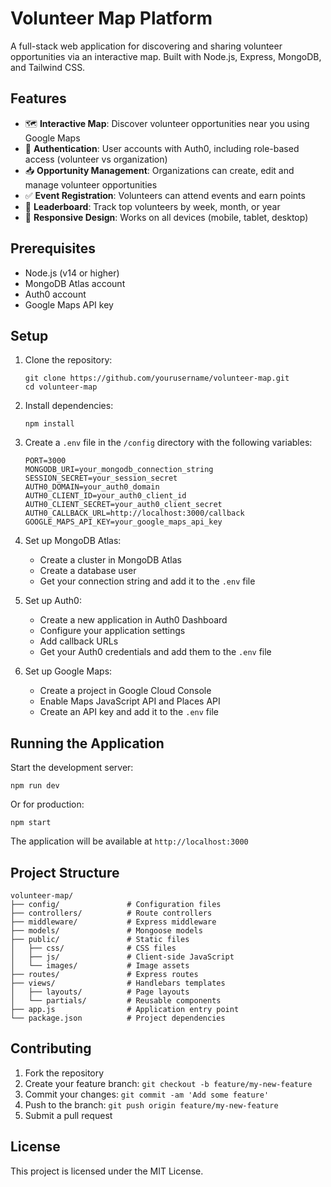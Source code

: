 # Volunteer Map Platform

A full-stack web application for discovering and sharing volunteer opportunities via an interactive map. Built with Node.js, Express, MongoDB, and Tailwind CSS.

## Features

- 🗺️ **Interactive Map**: Discover volunteer opportunities near you using Google Maps
- 🔐 **Authentication**: User accounts with Auth0, including role-based access (volunteer vs organization)
- 📥 **Opportunity Management**: Organizations can create, edit and manage volunteer opportunities
- ✅ **Event Registration**: Volunteers can attend events and earn points
- 🧾 **Leaderboard**: Track top volunteers by week, month, or year
- 📱 **Responsive Design**: Works on all devices (mobile, tablet, desktop)

## Prerequisites

- Node.js (v14 or higher)
- MongoDB Atlas account
- Auth0 account
- Google Maps API key

## Setup

1. Clone the repository:
   ```
   git clone https://github.com/yourusername/volunteer-map.git
   cd volunteer-map
   ```

2. Install dependencies:
   ```
   npm install
   ```

3. Create a `.env` file in the `/config` directory with the following variables:
   ```
   PORT=3000
   MONGODB_URI=your_mongodb_connection_string
   SESSION_SECRET=your_session_secret
   AUTH0_DOMAIN=your_auth0_domain
   AUTH0_CLIENT_ID=your_auth0_client_id
   AUTH0_CLIENT_SECRET=your_auth0_client_secret
   AUTH0_CALLBACK_URL=http://localhost:3000/callback
   GOOGLE_MAPS_API_KEY=your_google_maps_api_key
   ```

4. Set up MongoDB Atlas:
   - Create a cluster in MongoDB Atlas
   - Create a database user
   - Get your connection string and add it to the `.env` file

5. Set up Auth0:
   - Create a new application in Auth0 Dashboard
   - Configure your application settings
   - Add callback URLs
   - Get your Auth0 credentials and add them to the `.env` file

6. Set up Google Maps:
   - Create a project in Google Cloud Console
   - Enable Maps JavaScript API and Places API
   - Create an API key and add it to the `.env` file

## Running the Application

Start the development server:
```
npm run dev
```

Or for production:
```
npm start
```

The application will be available at `http://localhost:3000`

## Project Structure

```
volunteer-map/
├── config/               # Configuration files
├── controllers/          # Route controllers
├── middleware/           # Express middleware
├── models/               # Mongoose models
├── public/               # Static files
│   ├── css/              # CSS files
│   ├── js/               # Client-side JavaScript
│   └── images/           # Image assets
├── routes/               # Express routes
├── views/                # Handlebars templates
│   ├── layouts/          # Page layouts
│   └── partials/         # Reusable components
├── app.js                # Application entry point
└── package.json          # Project dependencies
```

## Contributing

1. Fork the repository
2. Create your feature branch: `git checkout -b feature/my-new-feature`
3. Commit your changes: `git commit -am 'Add some feature'`
4. Push to the branch: `git push origin feature/my-new-feature`
5. Submit a pull request

## License

This project is licensed under the MIT License. 